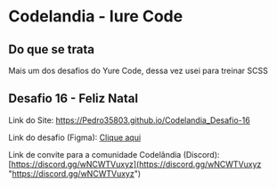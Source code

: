 # Codelandia - Iure Code
## Do que se trata

Mais um dos desafios do Yure Code, dessa vez usei para treinar SCSS

## Desafio 16 - Feliz Natal

Link do Site: https://Pedro35803.github.io/Codelandia_Desafio-16

Link do desafio (Figma): [Clique aqui](https://www.figma.com/file/Yb9IBH56g7T1hdIyZ3BMNO/Desafios---Codel%C3%A2ndia?node-id=39340%3A782&t=00pOR7nAX1pKCKrw-0)

Link de convite para a comunidade Codelândia (Discord): [https://discord.gg/wNCWTVuxyz](https://discord.gg/wNCWTVuxyz "https://discord.gg/wNCWTVuxyz")